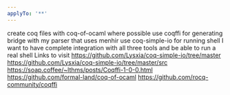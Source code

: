 ```yaml
---
applyTo: '**'
---
```

create coq files with coq-of-ocaml where possible 
use coqffi for generating bridge with my parser that uses menhir
use coq-simple-io for running shell
I want to have complete integration with all three tools and be able to run a real shell
Links to visit 
https://github.com/Lysxia/coq-simple-io/tree/master
https://github.com/Lysxia/coq-simple-io/tree/master/src
https://soap.coffee/~lthms/posts/Coqffi-1-0-0.html
https://github.com/formal-land/coq-of-ocaml 
https://github.com/rocq-community/coqffi